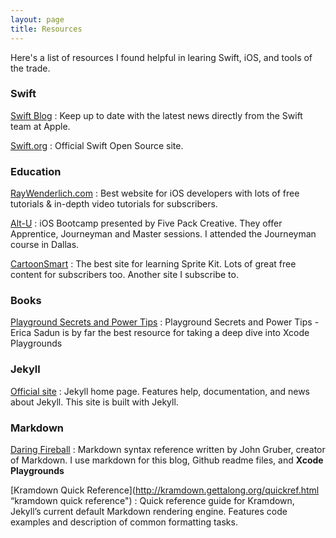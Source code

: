 ```yaml
---
layout: page
title: Resources
---
```


Here's a list of resources I found helpful in learing Swift, iOS, and tools of the trade.

### Swift

[Swift Blog](https://developer.apple.com/swift/blog/ "Official Swift Blog")
: Keep up to date with the latest news directly from the Swift team at Apple.

[Swift.org](https://swift.org "Swift.org")
: Official Swift Open Source site.

### Education

[RayWenderlich.com](http://www.raywenderlich.com "Ray Wenderlich.com")
: Best website for iOS developers with lots of free tutorials & in-depth video tutorials for subscribers.

[Alt-U](http://www.fivepackcreative.com/alt-u/ "Alt-U")
: iOS Bootcamp presented by Five Pack Creative.  They offer Apprentice, Journeyman and Master sessions.  I attended the Journeyman course in Dallas. 

[CartoonSmart](http://cartoonsmart.com/ref/511/ "CartoonSmart")
: The best site for learning Sprite Kit.  Lots of great free content for subscribers too.  Another site I subscribe to.

### Books

[Playground Secrets and Power Tips](https://geo.itunes.apple.com/us/book/playground-secrets-power-tips/id982838034?mt=11&at=11lJNj "Playground Secrets and Power Tips")
: Playground Secrets and Power Tips - Erica Sadun is by far the best resource for taking a deep dive into Xcode Playgrounds

### Jekyll

[Official site](http://jekyllrb.com/ "Official Jekyll site")
: Jekyll home page. Features help, documentation, and news about Jekyll. This site is built with Jekyll.

### Markdown

[Daring Fireball](http://daringfireball.net/projects/markdown/syntax "markdown syntax")
: Markdown syntax reference written by John Gruber, creator of Markdown. I use markdown for this blog, Github readme files, and **Xcode Playgrounds**

[Kramdown Quick Reference](http://kramdown.gettalong.org/quickref.html “kramdown quick reference") 
: Quick reference guide for Kramdown, Jekyll’s current default Markdown rendering engine. Features code examples and description of common formatting tasks.  
